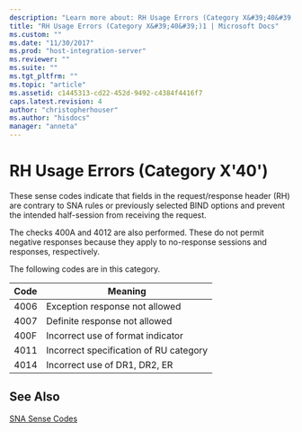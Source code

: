 ```yaml
---
description: "Learn more about: RH Usage Errors (Category X&#39;40&#39;)"
title: "RH Usage Errors (Category X&#39;40&#39;)1 | Microsoft Docs"
ms.custom: ""
ms.date: "11/30/2017"
ms.prod: "host-integration-server"
ms.reviewer: ""
ms.suite: ""
ms.tgt_pltfrm: ""
ms.topic: "article"
ms.assetid: c1445313-cd22-452d-9492-c4384f4416f7
caps.latest.revision: 4
author: "christopherhouser"
ms.author: "hisdocs"
manager: "anneta"
---
```

# RH Usage Errors (Category X&#39;40&#39;)
These sense codes indicate that fields in the request/response header (RH) are contrary to SNA rules or previously selected BIND options and prevent the intended half-session from receiving the request.  
  
 The checks 400A and 4012 are also performed. These do not permit negative responses because they apply to no-response sessions and responses, respectively.  
  
 The following codes are in this category.  
  
|Code|Meaning|  
|----------|-------------|  
|4006|Exception response not allowed|  
|4007|Definite response not allowed|  
|400F|Incorrect use of format indicator|  
|4011|Incorrect specification of RU category|  
|4014|Incorrect use of DR1, DR2, ER|  
  
## See Also  
 [SNA Sense Codes](../core/sna-sense-codes1.md)
